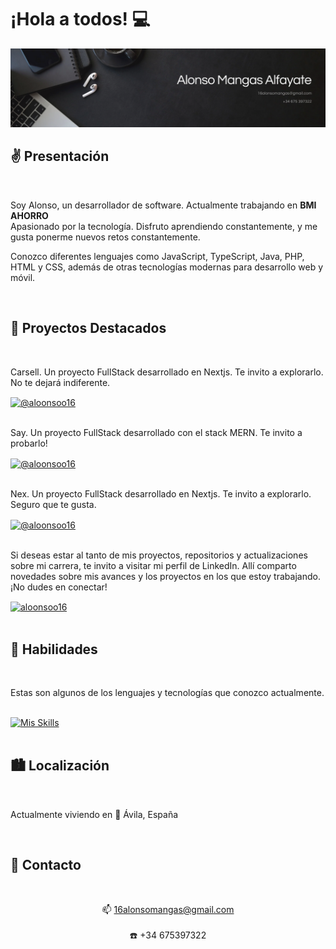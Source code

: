 # ¡Hola a todos! 💻

![Banner](Banner.png)

<h2>✌️ Presentación</h2>
<br>
<p>
    Soy Alonso, un desarrollador de software. Actualmente trabajando en <strong>BMI AHORRO</strong><br>
    Apasionado por la tecnología. Disfruto aprendiendo constantemente, y me gusta ponerme nuevos retos constantemente.
</p>
<p>
    Conozco diferentes lenguajes como JavaScript, TypeScript, Java, PHP, HTML y CSS, además de otras tecnologías modernas para desarrollo web y móvil.
</p>
<br>
<h2>🌟 Proyectos Destacados</h2>
<br>
<p>
Carsell. Un proyecto FullStack desarrollado en Nextjs. Te invito a explorarlo. No te dejará indiferente.
</p>
<a href="https://github.com/aloonsoo16/carsell" target="blank">
    <img align="center" src="https://img.shields.io/badge/GitHub-100000?style=for-the-badge&logo=github&logoColor=white" alt="@aloonsoo16" />
</a><br><br>
<p>
  <p>
Say. Un proyecto FullStack desarrollado con el stack MERN. Te invito a probarlo!
</p>
<a href="https://github.com/aloonsoo16/say" target="blank">
    <img align="center" src="https://img.shields.io/badge/GitHub-100000?style=for-the-badge&logo=github&logoColor=white" alt="@aloonsoo16" />
</a><br><br>
</p>
<p>
  <p>
Nex. Un proyecto FullStack desarrollado en Nextjs. Te invito a explorarlo. Seguro que te gusta.
</p>
<a href="https://github.com/aloonsoo16/nex" target="blank">
    <img align="center" src="https://img.shields.io/badge/GitHub-100000?style=for-the-badge&logo=github&logoColor=white" alt="@aloonsoo16" />
</a><br><br>
</p>
<p>
Si deseas estar al tanto de mis proyectos, repositorios y actualizaciones sobre mi carrera, te invito a visitar mi perfil de LinkedIn. Allí comparto novedades sobre mis avances y los proyectos en los que estoy trabajando. ¡No dudes en conectar!
</p>
<a href="" target="blank">
  <img align="center" src="https://img.shields.io/badge/LinkedIn-0077B5?style=for-the-badge&logo=linkedin&logoColor=white" alt="aloonsoo16"/>
</a><br>
<br>

<h2>🔮 Habilidades</h2>
<br>
<p>
    Estas son algunos de los lenguajes y tecnologías que conozco actualmente.
</p><br>
<a href="https://skillicons.dev">
    <img src="https://skillicons.dev/icons?i=js,ts,html,css,php,java,nextjs,react,nodejs,expressjs,tailwindcss,bootstrap,postgresql,mongodb,git,github,wordpress,figma" alt="Mis Skills" />
</a>
<br><br>

<h2>🏙️ Localización</h2>
<br>
<p>
    Actualmente viviendo en 📌 Ávila, España
</p>
<br>

<h2>📧 Contacto</h2>
<br>
<p style="text-align: center;">
   📫 <a href="mailto:16alonsomangas@gmail.com">16alonsomangas@gmail.com</a><br><br>
    ☎️ +34 675397322 <br><br>
</p>
